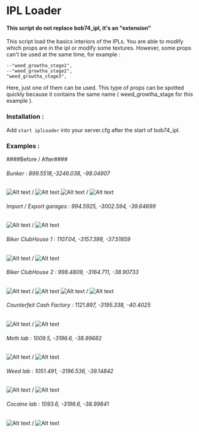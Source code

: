 # IPL Loader

#### This script do not replace bob74_ipl, it's an "extension"

This script load the basics interiors of the IPLs. You are able to modify which props are in the ipl or modify some textures. However, some props can't be used at the same time, for example :
```
--"weed_growtha_stage1",
--"weed_growtha_stage2",
"weed_growtha_stage3",
```

Here, just one of them can be used. This type of props can be  spotted quickly because it contains the same name ( weed_growtha_stage for this example ).

### Installation :

Add ```start iplLoader``` into your server.cfg after the start of bob74_ipl.

### Examples :

####Before / After####

###### Bunker : 899.5518,-3246.038, -98.04907 ######
![Alt text](https://image.prntscr.com/image/L1vNmA5VQb66Watk-5ZetA.png) / ![Alt text](https://image.prntscr.com/image/Em60BSdjQ4eMSSyWesvChA.png) 
![Alt text](https://image.prntscr.com/image/rrYGr3GLT0_nJGgLdMqrzw.png) / ![Alt text](https://image.prntscr.com/image/0qkFkh-qRFSHDdXXkKF2iw.png)

###### Import / Export garages : 994.5925, -3002.594, -39.64699 ######
![Alt text](https://image.prntscr.com/image/ANlb7DLORw_xma3b08r3QQ.png) / ![Alt text](https://image.prntscr.com/image/mHEj7KXkRBWmYLrsFV1uYg.png)

###### Biker ClubHouse 1 : 1107.04, -3157.399, -37.51859 ######
![Alt text](https://image.prntscr.com/image/m-yb3X91SQePdEnTalaJyQ.png) / ![Alt text](https://image.prntscr.com/image/lM_Kgo-uQKKiw37KYCcJMA.png)

###### Biker ClubHouse 2 : 998.4809, -3164.711, -38.90733 ######
![Alt text](https://image.prntscr.com/image/H4l-yIE8T9_ThGmoBtjofA.png) / ![Alt text](https://image.prntscr.com/image/bdigTvdOScWxYw45q6dQxg.png)
![Alt text](https://image.prntscr.com/image/kp96srdeQSuiyyzWrrsl2g.png) / ![Alt text](https://image.prntscr.com/image/_YDQR5R0QGiFRxK0x8NDMw.png)

###### Counterfeit Cash Factory : 1121.897, -3195.338, -40.4025 ######
![Alt text](https://cdn.discordapp.com/attachments/347411813379342336/392377013123678208/7btjfYgMRC227e2y1OE-FQ.png) / ![Alt text](https://image.prntscr.com/image/kFcAc9wKR5Kt6Ou9GE30Yg.png)

###### Meth lab : 1009.5, -3196.6, -38.99682 ######
![Alt text](https://image.prntscr.com/image/4Nrfu27TRe_fGsOgcRYqyA.png) / ![Alt text](https://image.prntscr.com/image/ykDqPpX0Tfa3kcGpa7FDuA.png)

###### Weed lab : 1051.491, -3196.536, -39.14842 ######
![Alt text](https://image.prntscr.com/image/a2ugmY3WSPuPp5ZJDasACQ.png) / ![Alt text](https://cdn.discordapp.com/attachments/347411813379342336/392002235195850752/0Pif18J4TE_YvCNdheEEmA.png)

###### Cocaine lab : 1093.6, -3196.6, -38.99841 ######
![Alt text](https://image.prntscr.com/image/61Dvwd8UQPqXl8YVPJeGUw.png) / ![Alt text](https://cdn.discordapp.com/attachments/347411813379342336/392001716167376897/6pJJGsbIQfCLoaKsWOH44A.png)